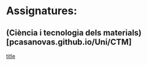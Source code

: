 # Assignatures:
## (Ciència i tecnologia dels materials)[pcasanovas.github.io/Uni/CTM]

[title](https://www.example.com)
